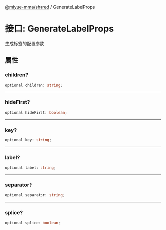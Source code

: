 [@miyue-mma/shared](../index.md) / GenerateLabelProps

# 接口: GenerateLabelProps

生成标签的配置参数

## 属性

### children?

```ts
optional children: string;
```

***

### hideFirst?

```ts
optional hideFirst: boolean;
```

***

### key?

```ts
optional key: string;
```

***

### label?

```ts
optional label: string;
```

***

### separator?

```ts
optional separator: string;
```

***

### splice?

```ts
optional splice: boolean;
```
